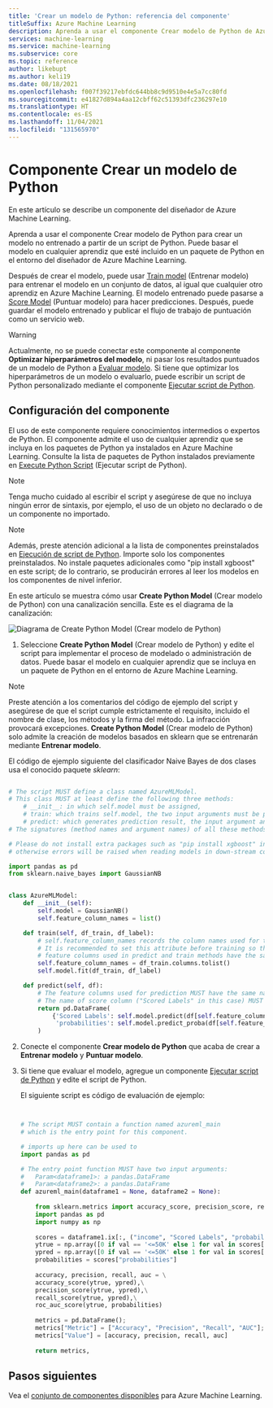 ```yaml
---
title: 'Crear un modelo de Python: referencia del componente'
titleSuffix: Azure Machine Learning
description: Aprenda a usar el componente Crear modelo de Python de Azure Machine Learning para crear un componente de modelado o procesamiento de datos personalizado.
services: machine-learning
ms.service: machine-learning
ms.subservice: core
ms.topic: reference
author: likebupt
ms.author: keli19
ms.date: 08/18/2021
ms.openlocfilehash: f007f39217ebfdc644bb8c9d9510e4e5a7cc80fd
ms.sourcegitcommit: e41827d894a4aa12cbff62c51393dfc236297e10
ms.translationtype: HT
ms.contentlocale: es-ES
ms.lasthandoff: 11/04/2021
ms.locfileid: "131565970"
---
```

# <a name="create-python-model-component"></a>Componente Crear un modelo de Python

En este artículo se describe un componente del diseñador de Azure Machine Learning.

Aprenda a usar el componente Crear modelo de Python para crear un modelo no entrenado a partir de un script de Python. Puede basar el modelo en cualquier aprendiz que esté incluido en un paquete de Python en el entorno del diseñador de Azure Machine Learning. 

Después de crear el modelo, puede usar [Train model](train-model.md) (Entrenar modelo) para entrenar el modelo en un conjunto de datos, al igual que cualquier otro aprendiz en Azure Machine Learning. El modelo entrenado puede pasarse a [Score Model](score-model.md) (Puntuar modelo) para hacer predicciones. Después, puede guardar el modelo entrenado y publicar el flujo de trabajo de puntuación como un servicio web.

> [!WARNING]
> Actualmente, no se puede conectar este componente al componente **Optimizar hiperparámetros del modelo**, ni pasar los resultados puntuados de un modelo de Python a [Evaluar modelo](evaluate-model.md). Si tiene que optimizar los hiperparámetros de un modelo o evaluarlo, puede escribir un script de Python personalizado mediante el componente [Ejecutar script de Python](execute-python-script.md).


## <a name="configure-the-component"></a>Configuración del componente

El uso de este componente requiere conocimientos intermedios o expertos de Python. El componente admite el uso de cualquier aprendiz que se incluya en los paquetes de Python ya instalados en Azure Machine Learning. Consulte la lista de paquetes de Python instalados previamente en [Execute Python Script](execute-python-script.md) (Ejecutar script de Python).

> [!NOTE]
> Tenga mucho cuidado al escribir el script y asegúrese de que no incluya ningún error de sintaxis, por ejemplo, el uso de un objeto no declarado o de un componente no importado.

> [!NOTE]
> Además, preste atención adicional a la lista de componentes preinstalados en [Ejecución de script de Python](execute-python-script.md). Importe solo los componentes preinstalados. No instale paquetes adicionales como "pip install xgboost" en este script; de lo contrario, se producirán errores al leer los modelos en los componentes de nivel inferior.
  
En este artículo se muestra cómo usar **Create Python Model** (Crear modelo de Python) con una canalización sencilla. Este es el diagrama de la canalización:

![Diagrama de Create Python Model (Crear modelo de Python)](./media/module/create-python-model.png)

1. Seleccione **Create Python Model** (Crear modelo de Python) y edite el script para implementar el proceso de modelado o administración de datos. Puede basar el modelo en cualquier aprendiz que se incluya en un paquete de Python en el entorno de Azure Machine Learning.

> [!NOTE]
> Preste atención a los comentarios del código de ejemplo del script y asegúrese de que el script cumple estrictamente el requisito, incluido el nombre de clase, los métodos y la firma del método. La infracción provocará excepciones. 
> **Create Python Model** (Crear modelo de Python) solo admite la creación de modelos basados en sklearn que se entrenarán mediante **Entrenar modelo**.

   El código de ejemplo siguiente del clasificador Naive Bayes de dos clases usa el conocido paquete *sklearn*:

   ```Python

   # The script MUST define a class named AzureMLModel.
   # This class MUST at least define the following three methods:
       # __init__: in which self.model must be assigned,
       # train: which trains self.model, the two input arguments must be pandas DataFrame,
       # predict: which generates prediction result, the input argument and the prediction result MUST be pandas DataFrame.
   # The signatures (method names and argument names) of all these methods MUST be exactly the same as the following example.

   # Please do not install extra packages such as "pip install xgboost" in this script,
   # otherwise errors will be raised when reading models in down-stream components.
   
   import pandas as pd
   from sklearn.naive_bayes import GaussianNB


   class AzureMLModel:
       def __init__(self):
           self.model = GaussianNB()
           self.feature_column_names = list()

       def train(self, df_train, df_label):
           # self.feature_column_names records the column names used for training.
           # It is recommended to set this attribute before training so that the
           # feature columns used in predict and train methods have the same names.
           self.feature_column_names = df_train.columns.tolist()
           self.model.fit(df_train, df_label)

       def predict(self, df):
           # The feature columns used for prediction MUST have the same names as the ones for training.
           # The name of score column ("Scored Labels" in this case) MUST be different from any other columns in input data.
           return pd.DataFrame(
               {'Scored Labels': self.model.predict(df[self.feature_column_names]), 
                'probabilities': self.model.predict_proba(df[self.feature_column_names])[:, 1]}
           )


   ```

2. Conecte el componente **Crear modelo de Python** que acaba de crear a **Entrenar modelo** y **Puntuar modelo**.

3. Si tiene que evaluar el modelo, agregue un componente [Ejecutar script de Python](execute-python-script.md) y edite el script de Python.

   El siguiente script es código de evaluación de ejemplo:

   ```Python


   # The script MUST contain a function named azureml_main
   # which is the entry point for this component.

   # imports up here can be used to 
   import pandas as pd

   # The entry point function MUST have two input arguments:
   #   Param<dataframe1>: a pandas.DataFrame
   #   Param<dataframe2>: a pandas.DataFrame
   def azureml_main(dataframe1 = None, dataframe2 = None):
    
       from sklearn.metrics import accuracy_score, precision_score, recall_score, roc_auc_score, roc_curve
       import pandas as pd
       import numpy as np
    
       scores = dataframe1.ix[:, ("income", "Scored Labels", "probabilities")]
       ytrue = np.array([0 if val == '<=50K' else 1 for val in scores["income"]])
       ypred = np.array([0 if val == '<=50K' else 1 for val in scores["Scored Labels"]])    
       probabilities = scores["probabilities"]
    
       accuracy, precision, recall, auc = \
       accuracy_score(ytrue, ypred),\
       precision_score(ytrue, ypred),\
       recall_score(ytrue, ypred),\
       roc_auc_score(ytrue, probabilities)
    
       metrics = pd.DataFrame();
       metrics["Metric"] = ["Accuracy", "Precision", "Recall", "AUC"];
       metrics["Value"] = [accuracy, precision, recall, auc]
    
       return metrics,

   ```

## <a name="next-steps"></a>Pasos siguientes

Vea el [conjunto de componentes disponibles](component-reference.md) para Azure Machine Learning. 